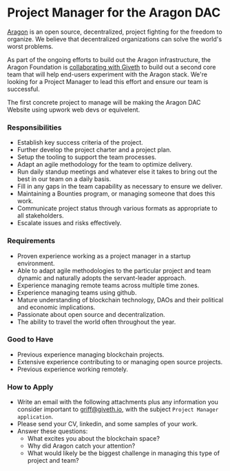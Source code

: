 # Project Manager for the Aragon DAC

[Aragon](https://aragon.org/) is an open source, decentralized, project fighting for the freedom to organize.  We believe that decentralized organizations can solve the world's worst problems.

As part of the ongoing efforts to build out the Aragon infrastructure, the Aragon Foundation is [collaborating with Giveth](https://blog.aragon.org/aragon-dac-a-new-community-effort-to-foster-aragons-development-led-by-giveth/) to build out a second core team that will help end-users experiment with the Aragon stack. We're looking for a Project Manager to lead this effort and ensure our team is successful.

The first concrete project to manage will be making the Aragon DAC Website using upwork web devs or equivelent.

### Responsibilities

- Establish key success criteria of the project.
- Further develop the project charter and a project plan.
- Setup the tooling to support the team processes.
- Adapt an agile methodology for the team to optimize delivery.
- Run daily standup meetings and whatever else it takes to bring out the best in our team on a daily basis.
- Fill in any gaps in the team capability as necessary to ensure we deliver.
- Maintaining a Bounties program, or managing someone that does this work.
- Communicate project status through various formats as appropriate to all stakeholders.
- Escalate issues and risks effectively.

### Requirements

- Proven experience working as a project manager in a startup environment.
- Able to adapt agile methodologies to the particular project and team dynamic and naturally adopts the servant-leader approach.
- Experience managing remote teams across multiple time zones.
- Experience managing teams using github.
- Mature understanding of blockchain technology, DAOs and their political and economic implications.
- Passionate about open source and decentralization.
- The ability to travel the world often throughout the year.

### Good to Have

- Previous experience managing blockchain projects.
- Extensive experience contributing to or managing open source projects.
- Previous experience working remotely.

### How to Apply

- Write an email with the following attachments plus any information you consider important to griff@giveth.io, with the subject `Project Manager application`.
- Please send your CV, linkedin, and some samples of your work.
- Answer these questions:
  - What excites you about the blockchain space?
  - Why did Aragon catch your attention?
  - What would likely be the biggest challenge in managing this type of project and team?
  
